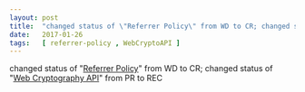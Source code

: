 ```yaml
---
layout: post
title:  "changed status of \"Referrer Policy\" from WD to CR; changed status of \"Web Cryptography API\" from PR to REC"
date:   2017-01-26
tags:   [ referrer-policy , WebCryptoAPI ]
---
```


changed status of "[Referrer Policy](/spec/referrer-policy)" from WD to CR; changed status of "[Web Cryptography API](/spec/WebCryptoAPI)" from PR to REC

